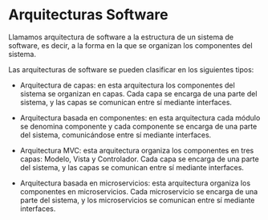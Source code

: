 # Arquitecturas Software

<div class="alert alert--success">
Llamamos arquitectura de software a la estructura de un sistema de software, es decir, a la forma en la que se organizan los componentes del sistema.
</div>

Las arquitecturas de software se pueden clasificar en los siguientes tipos:

- Arquitectura de capas: en esta arquitectura los componentes del sistema se organizan en capas. Cada capa se encarga de una parte del sistema, y las capas se comunican entre sí mediante interfaces.

- Arquitectura basada en componentes: en esta arquitectura cada módulo se denomina componente y cada componente se encarga de una parte del sistema, comunicándose entre sí mediante interfaces.

- Arquitectura MVC: esta arquitectura organiza los componentes en tres capas: Modelo, Vista y Controlador. Cada capa se encarga de una parte del sistema, y las capas se comunican entre sí mediante interfaces.

- Arquitectura basada en microservicios: esta arquitectura organiza los componentes en microservicios. Cada microservicio se encarga de una parte del sistema, y los microservicios se comunican entre sí mediante interfaces.